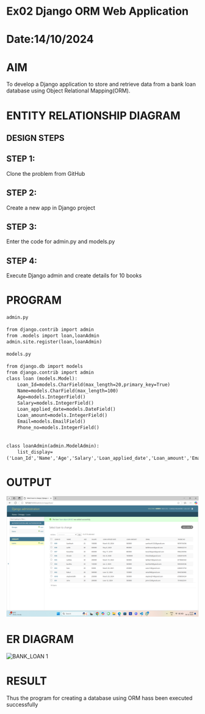 # Ex02 Django ORM Web Application
# Date:14/10/2024
# AIM
To develop a Django application to store and retrieve data from a bank loan database using Object Relational Mapping(ORM).

# ENTITY RELATIONSHIP DIAGRAM
## DESIGN STEPS
## STEP 1:
Clone the problem from GitHub

## STEP 2:
Create a new app in Django project

## STEP 3:
Enter the code for admin.py and models.py

## STEP 4:
Execute Django admin and create details for 10 books

# PROGRAM
```
admin.py

from django.contrib import admin
from .models import loan,loanAdmin
admin.site.register(loan,loanAdmin)

models.py

from django.db import models
from django.contrib import admin
class loan (models.Model):
    Loan_Id=models.CharField(max_length=20,primary_key=True)
    Name=models.CharField(max_length=100)
    Age=models.IntegerField()
    Salary=models.IntegerField()
    Loan_applied_date=models.DateField()
    Loan_amount=models.IntegerField()
    Email=models.EmailField()
    Phone_no=models.IntegerField()


class loanAdmin(admin.ModelAdmin):
    list_display=('Loan_Id','Name','Age','Salary','Loan_applied_date','Loan_amount','Email','Phone_no')

```

# OUTPUT
![alt text](<Screenshot (89).png>)
# ER DIAGRAM
![BANK_LOAN 1](https://github.com/user-attachments/assets/a9407eb1-04a6-4c1b-aa6a-f267750d37f2)



# RESULT
Thus the program for creating a database using ORM hass been executed successfully

